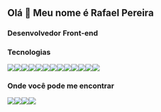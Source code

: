 <h2>
  Olá 👋 Meu nome é Rafael Pereira
</h2>

<h3>
   Desenvolvedor Front-end
</h3>

<div>
   <h3>Tecnologias</h3>
    <div style="display: flex">
      <img src="https://res.cloudinary.com/rafael1993x/image/upload/v1624379673/github-icons/html5_sfiwx6.png" />
      <img src="https://res.cloudinary.com/rafael1993x/image/upload/v1624380854/github-icons/css3_ak7hjk.png" />
      <img src="https://res.cloudinary.com/rafael1993x/image/upload/v1624381187/github-icons/javascript_f22jsd.png" />
      <img src="https://res.cloudinary.com/rafael1993x/image/upload/v1624452283/github-icons/react_zsgmep.png" />
      <img src="https://res.cloudinary.com/rafael1993x/image/upload/v1624382080/github-icons/react_router_buhysz.png" />
      <img src="https://res.cloudinary.com/rafael1993x/image/upload/v1624382316/github-icons/next_kv448o.png" />
      <img src="https://res.cloudinary.com/rafael1993x/image/upload/v1624382552/github-icons/styled_components_dw1eex.png" />
      <img src="https://res.cloudinary.com/rafael1993x/image/upload/v1624385357/github-icons/sass_otx1md.png" />
      <img src="https://res.cloudinary.com/rafael1993x/image/upload/v1624382781/github-icons/bootstrap_vsvpd9.png" />
      <img src="https://res.cloudinary.com/rafael1993x/image/upload/v1624385545/github-icons/insomnia_gwsh5l.png" />
      <img src="https://res.cloudinary.com/rafael1993x/image/upload/v1624383243/github-icons/visual_studio_code_x84pfm.png" />
      <img src="https://res.cloudinary.com/rafael1993x/image/upload/v1624383770/github-icons/figma_sdmjmd.png" />
      <img src="https://res.cloudinary.com/rafael1993x/image/upload/v1624383530/github-icons/git_wbtljo.png" />
    </div>
</div>


 <div>
  <h3>Onde você pode me encontrar</h3>
  <div style="display: flex;">
    <a href="https://www.linkedin.com/in/rafael93/">
      <img src="https://res.cloudinary.com/rafael1993x/image/upload/v1624384069/github-icons/linkedin_lladvn.png" />
    </a>
    <a href="mailto:rafaelpereira1993x@gmail.com">
      <img src="https://res.cloudinary.com/rafael1993x/image/upload/v1624384312/github-icons/gmail_ma4yif.png" />
    </a>
    <a href="https://rafael93.com">
      <img src="https://res.cloudinary.com/rafael1993x/image/upload/v1624384737/github-icons/portfolio_sgfew2.png" />
    </a>
    <a href="https://codesandbox.io/u/rafael93">
      <img src="https://res.cloudinary.com/rafael1993x/image/upload/v1624389928/github-icons/codesandbox_hlnog8.png" />
    </a>
  </div>
</div>
